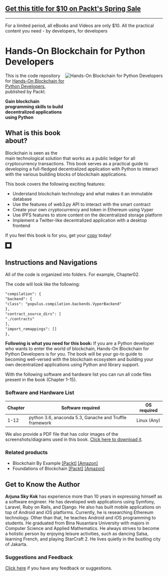 ## [Get this title for $10 on Packt's Spring Sale](https://www.packt.com/B09346?utm_source=github&utm_medium=packt-github-repo&utm_campaign=spring_10_dollar_2022)
-----
For a limited period, all eBooks and Videos are only $10. All the practical content you need \- by developers, for developers

# Hands-On Blockchain for Python Developers

<a href="https://www.packtpub.com/big-data-and-business-intelligence/hands-blockchain-python-developers?utm_source=github&utm_medium=repository&utm_campaign=9781788627856"><img src="https://d1ldz4te4covpm.cloudfront.net/sites/default/files/imagecache/ppv4_main_book_cover/cover_7856.png" alt="Hands-On Blockchain for Python Developers" height="256px" align="right"></a>

This is the code repository for [Hands-On Blockchain for Python Developers](https://www.packtpub.com/big-data-and-business-intelligence/hands-blockchain-python-developers?utm_source=github&utm_medium=repository&utm_campaign=9781788627856), published by Packt.

**Gain blockchain programming skills to build decentralized applications using Python**

## What is this book about?
Blockchain is seen as the main technological solution that works as a public ledger for all cryptocurrency transactions. This book serves as a practical guide to developing a full-fledged decentralized application with Python to interact with the various building blocks of blockchain applications.

This book covers the following exciting features:
* Understand blockchain technology and what makes it an immutable database
* Use the features of web3.py API to interact with the smart contract
* Create your own cryptocurrency and token in Ethereum using Vyper
* Use IPFS features to store content on the decentralized storage platform
* Implement a Twitter-like decentralized application with a desktop frontend

If you feel this book is for you, get your [copy](https://www.amazon.com/dp/1788627857) today!

<a href="https://www.packtpub.com/?utm_source=github&utm_medium=banner&utm_campaign=GitHubBanner"><img src="https://raw.githubusercontent.com/PacktPublishing/GitHub/master/GitHub.png" alt="https://www.packtpub.com/" border="5" /></a>


## Instructions and Navigations
All of the code is organized into folders. For example, Chapter02.

The code will look like the following:
```
"compilation": {
"backend": {
"class": "populus.compilation.backends.VyperBackend"
},
"contract_source_dirs": [
"./contracts"
],
"import_remappings": []
},
```

**Following is what you need for this book:**
If you are a Python developer who wants to enter the world of blockchain, Hands-On Blockchain for Python Developers is for you. The book will be your go-to guide to becoming well-versed with the blockchain ecosystem and building your own decentralized applications using Python and library support.	

With the following software and hardware list you can run all code files present in the book (Chapter 1-15).

### Software and Hardware List

| Chapter  | Software required                   | OS required                        |
| -------- | ------------------------------------| -----------------------------------|
| 1-12     | python 3.6, anaconda 5.3, Ganache and Truffle framework                  | Linux (Any) |


We also provide a PDF file that has color images of the screenshots/diagrams used in this book. [Click here to download it](https://www.packtpub.com/sites/default/files/downloads/9781788627856_ColorImages.pdf).


### Related products <Other books you may enjoy>
* Blockchain By Example [[Packt]](https://www.packtpub.com/big-data-and-business-intelligence/blockchain-example?utm_source=github&utm_medium=repository&utm_campaign=9781788475686) [[Amazon]](https://www.amazon.com/dp/1788475682)
* Foundations of Blockchain [[Packt]](https://www.packtpub.com/big-data-and-business-intelligence/foundations-blockchain?utm_source=github&utm_medium=repository&utm_campaign=9781789139396) [[Amazon]](https://www.amazon.com/dp/1789139392)

## Get to Know the Author
**Arjuna Sky Kok** has experience more than 10 years in expressing himself as a software engineer. He has developed web applications using Symfony, Laravel, Ruby on Rails, and Django. He also has built mobile applications on top of Android and iOS platforms. Currently, he is researching Ethereum technology. Other than that, he teaches Android and iOS programming to students.
He graduated from Bina Nusantara University with majors in Computer Science and Applied Mathematics. He always strives to become a holistic person by enjoying leisure activities, such as dancing Salsa, learning French, and playing StarCraft 2. He lives quietly
in the bustling city of Jakarta.


### Suggestions and Feedback
[Click here](https://docs.google.com/forms/d/e/1FAIpQLSdy7dATC6QmEL81FIUuymZ0Wy9vH1jHkvpY57OiMeKGqib_Ow/viewform) if you have any feedback or suggestions.

